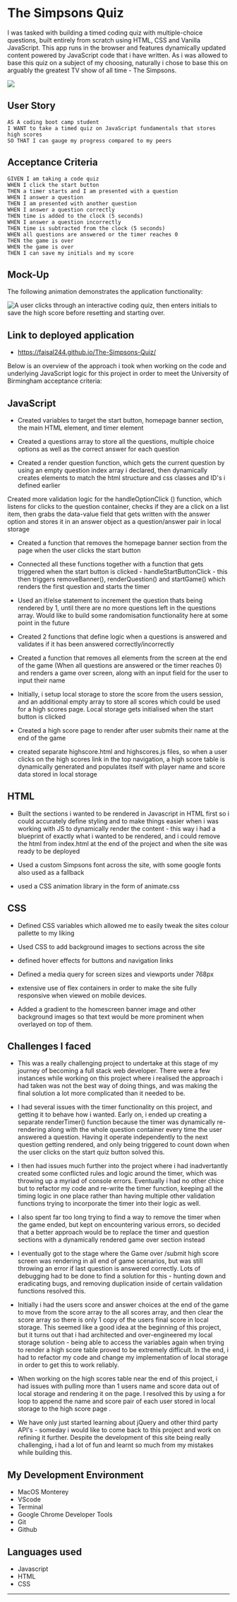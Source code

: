 # The Simpsons Quiz


I was tasked with building a timed coding quiz with multiple-choice questions, built entirely from scratch using HTML, CSS and Vanilla JavaScript. This app runs in the browser and features dynamically updated content powered by JavaScript code that i have written. As i was allowed to base this quiz on a subject of my choosing, naturally i chose to base this on arguably the greatest TV show of all time - The Simpsons.

![](images/homer-take-quiz.jpeg)




## User Story

```
AS A coding boot camp student
I WANT to take a timed quiz on JavaScript fundamentals that stores high scores
SO THAT I can gauge my progress compared to my peers
```

## Acceptance Criteria

```
GIVEN I am taking a code quiz
WHEN I click the start button
THEN a timer starts and I am presented with a question
WHEN I answer a question
THEN I am presented with another question
WHEN I answer a question correctly
THEN time is added to the clock (5 seconds)
WHEN I answer a question incorrectly
THEN time is subtracted from the clock (5 seconds)
WHEN all questions are answered or the timer reaches 0
THEN the game is over
WHEN the game is over
THEN I can save my initials and my score
```

## Mock-Up

The following animation demonstrates the application functionality:

![A user clicks through an interactive coding quiz, then enters initials to save the high score before resetting and starting over.](images/Simpsons%20Quiz%20Demo.gif)

## Link to deployed application

* https://faisal244.github.io/The-Simpsons-Quiz/




Below is an overview of the approach i took when working on the code and underlying JavaScript logic for this project in order to meet the University of Birmingham acceptance criteria:


## JavaScript 

*  Created variables to target the start button, homepage banner section, the main HTML element, and timer element

* Created a questions array to store all the questions, multiple choice options as well as the correct answer for each question

* Created a render question function, which gets the current question by using an empty question index array i declared, then dynamically creates elements to match the html structure and css classes and ID's i defined earlier

Created more validation logic for the handleOptionClick () function, which listens for clicks to the question container, checks if they are a click on a list item, then grabs the data-value field that gets written with the answer option and stores it in an answer object as a question/answer pair in local storage

* Created a function that removes the homepage banner section from the page when the user clicks the start button

* Connected all these functions together with a function that gets triggered when the start button is clicked - handleStartButtonClick - this then triggers removeBanner(), renderQuestion() and startGame() which renders the first question and starts the timer

* Used an if/else statement to increment the question thats being rendered by 1, until there are no more questions left in the questions array. Would like to build some randomisation functionality here at some point in the future

* Created 2 functions that define logic when a questions is answered and validates if it has been answered correctly/incorrectly

* Created a function that removes all elements from the screen at the end of the game (When all questions are answered or the timer reaches 0) and renders a game over screen, along with an input field for the user to input their name

* Initially, i setup local storage to store the score from the users session, and an additional empty array to store all scores which could be used for a high scores page. Local storage gets initialised when the start button is clicked

* Created a high score page to render after user submits their name at the end of the game

* created separate highscore.html and highscores.js files, so when a user clicks on the high scores link in the top navigation, a high score table is dynamically generated and populates itself with player name and score data stored in local storage




## HTML

* Built the sections i wanted to be rendered in Javascript in HTML first so i could accurately define styling and to make things easier when i was working with JS to dynamically render the content - this way i had a blueprint of exactly what i wanted to be rendered, and i could remove the html from index.html at the end of the project and when the site was ready to be deployed

* Used a custom Simpsons font across the site, with some google fonts also used as a fallback

* used a CSS animation library in the form of animate.css




## CSS

* Defined CSS variables which allowed me to easily tweak the sites colour pallette to my liking 

* Used CSS to add background images to sections across the site

* defined hover effects for buttons and navigation links

* Defined a media query for screen sizes and viewports under 768px

* extensive use of flex containers in order to make the site fully responsive when viewed on mobile devices.

* Added a gradient to the homescreen banner image and other background images so that text would be more prominent when overlayed on top of them. 

## Challenges I faced 

* This was a really challenging project to undertake at this stage of my journey of becoming a full stack web developer. There were a few instances while working on this project where i realised the approach i had taken was not the best way of doing things, and was making the final solution a lot more complicated than it needed to be.

* I had several issues with the timer functionality on this project, and getting it to behave how i wanted. Early on, i ended up creating a separate renderTimer() function because the timer was dynamically re-rendering along with the whole question container every time the user answered a question. Having it operate independently to the next question getting rendered, and only being triggered  to count down when the user clicks on the start quiz button solved this.

* I then had issues much further into the project where i had inadvertantly created some conflicted rules and logic around the timer, which was throwing up a myriad of console errors. Eventually i had no other chice but to refactor my code and re-write the timer function, keeping all the timing logic in one place rather than having multiple other validation functions trying to incorporate the timer into their logic as well.

* I also spent far too long trying to find a way to remove the timer when the game ended, but kept on encountering various errors, so decided that a better approach would be to replace the timer and question sections with a dynamically rendered game over section instead

* I eventually got to the stage where the Game over /submit high score screen was rendering in all end of game scenarios, but was still throwing an error if last question is answered correctly.  Lots of debugging had to be done to find a solution for this - hunting down and eradicating bugs, and removing duplication inside of certain validation functions resolved this.  

* Initially i had the users score and answer choices at the end of the game to move from the score array to the all scores array, and then clear the score array so there is only 1 copy of the users final score in local storage. This seemed like a good idea at the beginning of this project, but it turns out that i had architected and over-engineered my local storage solution - being able to access the variables again when trying to render a high score table proved to be extremely difficult. In the end, i had to refactor my code and change my implementation of local storage in order to get this to work reliably.

* When working on the high scores table near the end of this project, i had issues with pulling more than 1 users name and score data out of local storage and rendering it on the page. I resolved this by using a for loop to append the name and score pair of each user stored in local storage to the high score page .

* We have only just started learning about jQuery and other third party API's - someday i would like to come back to this project and work on refining it further. Despite the development of this site being really challenging, i had a lot of fun and learnt so much from my mistakes while building this.



## My Development Environment

* MacOS Monterey 
* VScode
* Terminal
* Google Chrome Developer Tools
* Git
* Github


## Languages used

* Javascript
* HTML
* CSS








---



